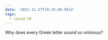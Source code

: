 ```yaml
---
date: '2021-11-27T19:29:49.961Z'
tags:
  - covid-19
---
```


Why does every Greek letter sound so ominous?
